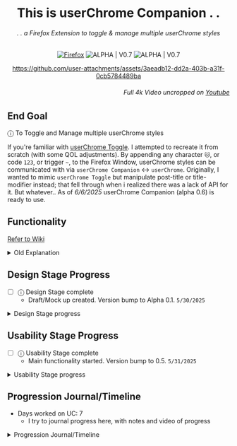 <div align="center">

# This is userChrome Companion . .

###### . . a Firefox Extension to toggle & manage multiple userChrome styles

[![Firefox](https://img.shields.io/static/v1?label=%20&message=GET%20THE%20ADD-ON&color=FF7139&labelColor=555555&style=for-the-badge&logo=Firefox-Browser&logoColor=white)](https://addons.mozilla.org/en-US/firefox/addon/userchrome-companion/) ![ALPHA | V0.7](https://img.shields.io/badge/ALPHA%20%7C%20V0.7-222222?style=for-the-badge&logo=github&logoColor=white&labelColor=555555) ![ALPHA | V0.7](https://img.shields.io/badge/ALPHA%20%7C%20V0.7-blueviolet?style=for-the-badge) 

https://github.com/user-attachments/assets/3aeadb12-dd2a-403b-a31f-0cb5784489ba
</div>
<div align="right">

###### Full 4k Video uncropped on [Youtube](https://www.youtube.com/watch?v=Mz7gmYP2_1A&list=PLTVs0Y4lTV56Kapji1pVjMsMqE6PAHwzl&index=1)
</div>

<!-- ----------------------------------------------------------------------------------------------------------------------------- -->

## End Goal

ⓘ To Toggle and Manage multiple userChrome styles

If you're familiar with [userChrome Toggle](https://addons.mozilla.org/en-US/firefox/addon/userchrome-toggle/). I attempted to recreate it from scratch (with some QOL adjustments).
By appending any character `🐱`, or code `123`, or trigger `~`, to the Firefox Window, userChrome styles can be communicated with via `userChrome Companion` ↔ `userChrome`.
Originally, I wanted to mimic `userChrome Toggle` but manipulate post-title or title-modifier instead; that fell through when i realized there was a lack of API for it.
But whatever.. As of *6/6/2025* userChrome Companion (alpha 0.6) is ready to use.


<!-- ----------------------------------------------------------------------------------------------------------------------------- -->


## Functionality

[Refer to Wiki](https://github.com/soulhotel/userChrome-Companion/wiki)

<details><summary>Old Explanation</summary>

>
Turning on an option *(style)* in userChrome Companion, like: `🐱 cat mode` and `🐶 dog mode`, will `+1` add the option to Firefoxs Window Title:
- `New Tab` in the Windows Title becomes,
- `🐱 🐶 New Tab`
This can then be communicated with userChrome.css, like:
```
:root[titlemodifier*="🐱"] {
    #navigator-toolbox {
        display: none !important;
    }
}
:root[titlemodifier*="🐶"]
    #urlbar {
        background-color: transparent !important;
    }
}
```
And obviously options (`🐱 cat mode`,`🐶 dog mode`) can be parsed seperately or together via the css, like:
```
/* both 🐱 🐶 present in title at the same time */
:root[titlemodifier*="🐱"][titlemodifier*="🐶"] {
    #navigator-toolbox {
        display: none !important;
    }
}
/* or like this*/
:root[titlemodifier*="🐱 🐶"] {
    #navigator-toolbox {
        display: none !important;
    }
    #urlbar {
        background-color: transparent !important;
    }
}
```

> There is a possibility of changing this functionality to create/manipulate a single tab group as well.
> Setting the tabgroups's name based on toggled "options" (🐱🐶⬅️🔁) and using that to toggle userchrome styles with `:has`. Leaving window titles untouched. Maybe when the api is available..

I think the best part about this is that Theme Creators can share/use/import their own custom options by linking to it via github, like: 

[./presets/preset-example](https://github.com/soulhotel/userChrome-Companion/blob/main/presets/preset-example)

![preseturl](https://github.com/user-attachments/assets/f4a4129e-88c2-4e65-8c64-68a1f30a12e9)

</details>


<!-- ----------------------------------------------------------------------------------------------------------------------------- -->


## Design Stage Progress

- [ ] ⓘ Design Stage complete
    - Draft/Mock up created. Version bump to Alpha  0.1. `5/30/2025`

<details><summary>Design Stage progress</summary>

- [x] drag and drop functionality `5/6/2025`
    - [x] rearranging of options or folders (drag drop) `5/5/2025`
    - [x] rearranging of options in folders (drag drop) `5/5/2025`
    - [x] adding options to a list of folders (+1 behavior) (drag drop) `5/5/2025`
    - [x] nesting of folders and options for organization of userchrome toggle's `5/5/2025`
    - [x] trigger notify to dragging last option outside of folder, proceed y/n `5/6/2025`
    - [x] safeguards `5/6/2025`
- [ ] custom context menu `delayed`
    - [ ] delete folder or delete option (trigger notify to preserve internal options)
    - [ ] rename folder or rename option 
    - [ ] toggle settings
    - [ ] add option to folder
    - [ ] turn on/off
- [ ] settings panel design `5/30/2025`
    - [x] settings ui `5/30/2025`
    - [x] allow import of options & folders (html specific format) `5/30/2025` (simple text format is better)
    - [x] allowing import of preset's (like presets for userChrome themes) `5/30/2025`
    - [x] reset to default `5/30/2025`
    - [ ] ~~color scheme management `delayed`~~
    - [ ] Sidebar CSS - section to tweak sidebar appearance via internal css variables, colors, borders, shadows, etc.
- [x] custom module design [uc Notify](https://github.com/soulhotel/uc-notify) `5/6/2025` 
    - [x] notification ui `5/5/2025`
    - [x] input text functionality `5/5/2025`
    - [x] summon priority (query all siblings when .ucnotified to cease further manipulation until confirmation recieved) `5/6/2025`
    - [x] yes/no summoning (calling uc-notify across script functions to handle dynamic confirmations) `5/5/2025`
    - [x] dynamic summons (summon for verifications, summon for yes/no procs, summon for input/value exchanges, etc) `5/6/2025`
    - [x] yes/no procs binded to element interaction allowing custom sure/maybe, 1/2, y/n, developer heaven basically)  `5/6/2025`
    - [x] input focus grabbing on summon (type and Enter) `5/6/2025`
    - [x] safeguards `5/6/2025`
    - [x] portability (to other extensions) `5/6/2025`
- [x] allowing dynamic layout's while maintaining fluid control over dom structure
- [x] edit mode `5/30/2025`
    - [x] edit mode, subtle ui `5/30/2025`
    - [x] toggle edit mode `5/30/2025`
    - [x] append delete/rename functions to options `5/30/2025`
    - [ ] `6/2/2025` append hotkey button&function to the edit mode buttons
- [x] Visual Design (will progress over time) `5/30/2025` (it has progressed over time)
  - [x] Resize Handling - standard Sidebar width vs extremely small width `6/6/2025`

</details>


<!-- ----------------------------------------------------------------------------------------------------------------------------- -->


## Usability Stage Progress

- [ ] ⓘ Usability Stage complete
    - Main functionality started. Version bump to 0.5. `5/31/2025`

<details><summary>Usability Stage progress</summary>

- [x] Toggle `on/off` individual option(s) `5/31/2025` (double click, and single click ON indicator) 
    - [x] Handle window titles on new windows `5/31/2025`
    - [x] Handle window titles on firefox onStartup `6/5/2025`
    - [x] Handle visual toggles to UI (dom content loaded, entering/exiting edit mode, firefox startup) `6/5/2025`
    - [x] toggle states saved as "currentlyToggled" and "recentlyToggled" `6/5/2025`
    - [x] saving/restoring states (dom content loaded, entering/exiting edit mode, firefox startup) `6/5/2025`
    - [x] Safe guards to prevent corrupting of save (duplicates, bad format) `6/5/2025`
- [ ] Toggle States
    - [x] dynamic parsing of toggle state, when rearranged, saved, loaded `6/5/2025`
    - [x] `Toggle userChrome` works with recentlyToggled to toggle currentlyToggled on/off `6/6/2025`
    - [x] `Toggle userChrome` recentlyToggled state saved/restored `6/6/2025`
    - [x] `Toggle userChrome` can be used as a recentlyToggled `on/off` switch `6/6/2025`
    - [ ] `Toggle userChrome` can be switched to work as `Preset Chooser/Switcher` `delayed`
- [x] saving of options & folders *and* options in folders *and* folders in folders (position, dom structure, label preservation) `5/6?/2025`
- [x] element identification filtering and organization `5/30?/2025`
- [x] Import/export of preset's (options) `6/5/2025`
    - [x] through copy/paste `5/31/2025`
    - [x] through raw url or text files `5/31/2025`
    - [x] Parsing format `5/31/2025`
    - [x] Proper handling of any exported, imported, dynamic save/load `6/5/2025`
- [ ] Full Import/export (options & toggles) `this will be handled via the "Preset Chooser/Switcher"`
    - [ ] through copy/paste
    - [ ] through raw url or text files
    - [ ] Parsing format
    - [x] Proper handling of any exported, imported, dynamic save/load `6/5/2025`
- [ ] hotkey support (visually taking the place of the ON indicator) `delayed`
- [x] [Wiki References](https://github.com/soulhotel/userChrome-Companion/wiki) `6/6/2025`

</details>


<!-- ----------------------------------------------------------------------------------------------------------------------------- -->


## Progression Journal/Timeline

- Days worked on UC: 7
    - I try to journal progress here, with notes and video of progress

<details><summary>Progression Journal/Timeline</summary>

>
```
05/03/2025 - 05/05/2025 v0.1
```
A rough draft to start off the Design Stage. Drag and drop mostly complete. A notification's system is needed for dynamic messages and inputs. I may have went overboard.

https://github.com/user-attachments/assets/dd301064-e785-466d-ab76-1179ff0cfc65

```
05/06/2025
```
[uc Notify](https://github.com/soulhotel/uc-notify) (Notification UI/UX kit) completed. Tabs renamed to Folders (logical). And "options" look more like tabs. Visual design adds subtle drop shadows to the list of options. And background Sidebar content is blurred (visually) upon Notify summons to simulate focus. Spacing Corrections.

https://github.com/user-attachments/assets/ab77a259-33a2-4977-961f-14965a69f9a2

```
05/31/2025 v0.5
```
A Sidebar Toolbar added to the bottom of options list. It includes a New Tab (option) button, New Folder button, and Edit Mode Button. Functionality of all three buttons are complete. New Tab & New Folder allows the creation of new options and folders through notify input. Edit Mode enters Sidebar State that allows quick renaming and deletion of options in the list. All functionality complete. Settings UI complete (with Presets, add to options, overwrite options, import @, import file, delete all options). Preset Testing done, adding options/folders via text parsed from files locally (like a .txt file), or globally (like a raw github link) complete. Toggling on/off of individual options started. Save/load of toggle state started. Appending options character to Window Title started. `version bump to 0.5` (ready for userchrome toggling)

[./presets/readme](https://github.com/soulhotel/userChrome-Companion/blob/main/presets/readme.md)

https://github.com/soulhotel/userChrome-Companion/blob/b3165a4a04ec55848dd2c94544e266f83949c8ba/presets/preset-example#L1-L4

https://github.com/user-attachments/assets/45e810a6-b4c3-42a6-b3d1-3cabc84aeca7

```
06/05/2025 - 06/06/2025
```
Toggling logic seperated for UI toggling on/off state & titlepreface in window, Toggling logic centralized via syncing function (globally). Toggling and Syncing are now considerate of Sidebar states & changes (like: deletion of options, renaming, edit mode, sidebar open/close, firefox startup/window-creation). Safe guards in place. Limited access to Settings when edit mode is in progress. Limited access to toggles when edit mode is in progress. Added new Presets container for toggling options (toggle all, export toggles, import toggles), not functional yet. Added new `?` buttons, to help Users who may not understand Preset containers' buttons - it sends Users to a new & relevant userChrome Companion Wiki Page. Added a Resize helper module to assist .css with shrinking elements - for smaller than standard sidebar sizes. Code organization - I definitely feel like I'm learning js now. Toggle userChrome button now toggles all options `on/off` by toggling a recentlyToggled list with a currentlyToggled list, persistent globally. Eventually the functionality of the button can be switched to do a different task: Opening a Preset Switcher to quickly pick a preset list of options that you want toggled `on/off`.

Full 4k Video uncropped on [Youtube](https://www.youtube.com/watch?v=Mz7gmYP2_1A&list=PLTVs0Y4lTV56Kapji1pVjMsMqE6PAHwzl&index=1)

https://github.com/user-attachments/assets/3aeadb12-dd2a-403b-a31f-0cb5784489ba

```
06/12/2025
```
Well bug fixes & bug fixes. The add-on is now on the Mozilla store 🎉. Drag & drop takes into account every possible scenario, options from root to folder, from folder to folder, from folder to root, etc; Good. Toggling on/off states are showing as persistent accross dom loads and browser restarts, option orders show as persistent, class structure remains intact; Good. Logically, importing and exporting toggles seperately from options is starting to make less sense so I'm axing the idea from the usability stage. Instead focus on what comes next. A preset switcher `✨` (that can serve as a CSS layout switcher) allowing the User to click `Toggle userChrome` (or trigger via hotkey) to open a full screen window (full sidebar) and quickly choose from a list of saved "presets", with options already set to be toggled on/off. This preset switcher view can include the ability to fine tune their list of presets, etc. For another day. Version bump 0.6.

One last final touch for the night.. for the morning.. Mock draft of the final goal in `settings panel design` section of the Design Stage. Custom Sidebar CSS implementation:

https://github.com/user-attachments/assets/7d09a38a-15d3-410e-b3e6-7e4a77c4bae1

Version bump 0.6.1. Next Version bump will address in organize in source CSS documentation, then the two goals above will be worked on.

```
06/13/2025
```

Well damn. The frustration in getting this working. After figuring out a successful 140 lines of code settings-CSS.js now fully handles the ability to fully theme userChrome Companion's sidebar via the existing Variables. Persistance is good. Version bump to 0.7

https://github.com/user-attachments/assets/0a73f28b-ff07-435f-8b0d-46bf5b3da564

</details>

